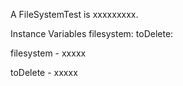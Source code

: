 A FileSystemTest is xxxxxxxxx.Instance Variables	filesystem:		<Object>	toDelete:		<Object>filesystem	- xxxxxtoDelete	- xxxxx
